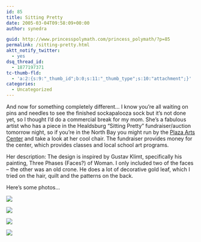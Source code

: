 ```yaml
---
id: 85
title: Sitting Pretty
date: 2005-03-04T09:58:09+00:00
author: synedra

guid: http://www.princesspolymath.com/princess_polymath/?p=85
permalink: /sitting-pretty.html
aktt_notify_twitter:
  - yes
dsq_thread_id:
  - 1877197371
tc-thumb-fld:
  - 'a:2:{s:9:"_thumb_id";b:0;s:11:"_thumb_type";s:10:"attachment";}'
categories:
  - Uncategorized
---
```

And now for something completely different&#8230; I know you&#8217;re all waiting on pins and needles to see the finished sockapalooza sock but it&#8217;s not done yet, so I thought I&#8217;d do a commercial break for my mom. She&#8217;s a fabulous artist who has a piece in the Healdsburg &#8220;Sitting Pretty&#8221; fundraiser/auction tomorrow night, so if you&#8217;re in the North Bay you might run by the [Plaza Arts Center](http://www.plazaartscenter.org) and take a look at her cool chair. The fundraiser provides money for the center, which provides classes and local school art programs.
  
Her description: The design is inspired by Gustav Klimt, specifically his painting, Three Phases (Faces?) of Woman. I only included two of the faces &#8211; the other was an old crone. He does a lot of decorative gold leaf, which I tried on the hair, quilt and the patterns on the back.
  
Here&#8217;s some photos&#8230;
  
![](http://www.perlgoddess.com/blog/images/chair1.jpg)
  
![](http://www.perlgoddess.com/blog/images/chair2.jpg)
  
![](http://www.perlgoddess.com/blog/images/chair3.jpg)
  
![](http://www.perlgoddess.com/blog/images/chair4.jpg)